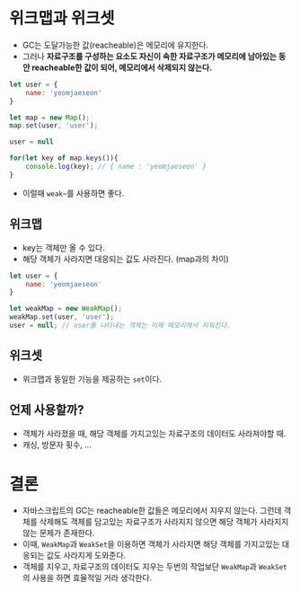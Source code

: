 # 위크맵과 위크셋
- GC는 도달가능한 값(reacheable)은 메모리에 유지한다.
- 그러나 **자료구조를 구성하는 요소도 자신이 속한 자료구조가 메모리에 남아있는 동안 reacheable한 값이 되어, 메모리에서 삭제되지 않는다.**

```javascript
let user = {
    name: 'yeomjaeseon'
}

let map = new Map();
map.set(user, 'user');

user = null

for(let key of map.keys()){
    console.log(key); // { name : 'yeomjaeseon' }
}
```
- 이럴때 `weak~`를 사용하면 좋다.

## 위크맵
- key는 객체만 올 수 있다.
- 해당 객체가 사라지면 대응되는 값도 사라진다. (map과의 차이)
```javascript
let user = {
    name: 'yeomjaeseon'
}

let weakMap = new WeakMap();
weakMap.set(user, 'user');
user = null; // user를 나타내는 객체는 이제 메모리에서 지워진다.
```
## 위크셋
- 위크맵과 동일한 기능을 제공하는 `set`이다.

## 언제 사용할까?
- 객체가 사라졌을 때, 해당 객체를 가지고있는 자료구조의 데이터도 사라져야할 때.
- 캐싱, 방문자 횟수, ...

# 결론
- 자바스크립트의 GC는 reacheable한 값들은 메모리에서 지우지 않는다. 그런데 객체를 삭제해도 객체를 담고있는 자료구조가 사라지지 않으면 해당 객체가 사라지지 않는 문제가 존재한다.
- 이때, `WeakMap`과 `WeakSet`을 이용하면 객체가 사라지면 해당 객체를 가지고있는 대응되는 값도 사라지게 도와준다.
- 객체를 지우고, 자료구조의 데이터도 지우는 두번의 작업보단 `WeakMap`과 `WeakSet`의 사용을 하면 효율적일 거라 생각한다.